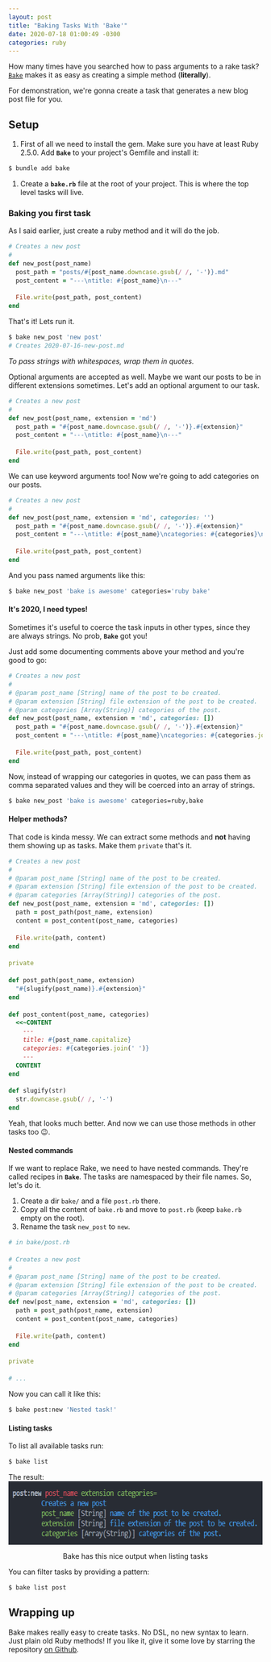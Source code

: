 ```yaml
---
layout: post
title: "Baking Tasks With 'Bake'"
date: 2020-07-18 01:00:49 -0300
categories: ruby
---
```


How many times have you searched how to pass arguments to a rake task? [`Bake`][bake-gh] makes it as easy as creating a simple method (**literally**). 

For demonstration, we're gonna create a task that generates a new blog post file for you.

## Setup
1. First of all we need to install the gem. Make sure you have at least Ruby 2.5.0. Add **`Bake`** to your project's Gemfile and install it:
```bash
$ bundle add bake
```
1. Create a **`bake.rb`** file at the root of your project. This is where the top level tasks will live.

### Baking you first task
As I said earlier, just create a ruby method and it will do the job.

```ruby
# Creates a new post
#
def new_post(post_name)
  post_path = "posts/#{post_name.downcase.gsub(/ /, '-')}.md"
  post_content = "---\ntitle: #{post_name}\n---"

  File.write(post_path, post_content)
end
```

That's it! Lets run it.

```bash
$ bake new_post 'new post'
# Creates 2020-07-16-new-post.md
```

_To pass strings with whitespaces, wrap them in quotes._

Optional arguments are accepted as well. Maybe we want our posts to be in different extensions sometimes.
Let's add an optional argument to our task.

```ruby
# Creates a new post
#
def new_post(post_name, extension = 'md')
  post_path = "#{post_name.downcase.gsub(/ /, '-')}.#{extension}"
  post_content = "---\ntitle: #{post_name}\n---"

  File.write(post_path, post_content)
end
```

We can use keyword arguments too! Now we're going to add categories on our posts.
```ruby
# Creates a new post
#
def new_post(post_name, extension = 'md', categories: '')
  post_path = "#{post_name.downcase.gsub(/ /, '-')}.#{extension}"
  post_content = "---\ntitle: #{post_name}\ncategories: #{categories}\n---"

  File.write(post_path, post_content)
end
```

And you pass named arguments like this:
```bash
$ bake new_post 'bake is awesome' categories='ruby bake'
```

#### It's 2020, I need types!
Sometimes it's useful to coerce the task inputs in other types, since they are always strings. No prob, **`Bake`** got you!

Just add some documenting comments above your method and you're good to go:

```ruby
# Creates a new post
#
# @param post_name [String] name of the post to be created.
# @param extension [String] file extension of the post to be created.
# @param categories [Array(String)] categories of the post.
def new_post(post_name, extension = 'md', categories: [])
  post_path = "#{post_name.downcase.gsub(/ /, '-')}.#{extension}"
  post_content = "---\ntitle: #{post_name}\ncategories: #{categories.join(' ')}\n---"

  File.write(post_path, post_content)
end
```

Now, instead of wrapping our categories in quotes, we can pass them as comma separated values and they will be coerced into an array of strings.

```bash
$ bake new_post 'bake is awesome' categories=ruby,bake
```

#### Helper methods?
That code is kinda messy. We can extract some methods and **not** having them showing up as tasks. Make them `private` that's it.

```ruby
# Creates a new post
#
# @param post_name [String] name of the post to be created.
# @param extension [String] file extension of the post to be created.
# @param categories [Array(String)] categories of the post.
def new_post(post_name, extension = 'md', categories: [])
  path = post_path(post_name, extension)
  content = post_content(post_name, categories)

  File.write(path, content)
end

private

def post_path(post_name, extension)
  "#{slugify(post_name)}.#{extension}"
end

def post_content(post_name, categories)
  <<~CONTENT
    ---
    title: #{post_name.capitalize}
    categories: #{categories.join(' ')}
    ---
  CONTENT
end

def slugify(str)
  str.downcase.gsub(/ /, '-')
end
```

Yeah, that looks much better. And now we can use those methods in other tasks too 😉.

#### Nested commands
If we want to replace Rake, we need to have nested commands. They're called recipes in **`Bake`**. The tasks are namespaced by their file names. So, let's do it.

1. Create a dir `bake/` and a file `post.rb` there.
2. Copy all the content of `bake.rb` and move to `post.rb` (keep `bake.rb` empty on the root).
3. Rename the task `new_post` to `new`.

```ruby
# in bake/post.rb

# Creates a new post
#
# @param post_name [String] name of the post to be created.
# @param extension [String] file extension of the post to be created.
# @param categories [Array(String)] categories of the post.
def new(post_name, extension = 'md', categories: [])
  path = post_path(post_name, extension)
  content = post_content(post_name, categories)

  File.write(path, content)
end

private

# ...

```
Now you can call it like this:

```bash
$ bake post:new 'Nested task!'
```

#### Listing tasks
To list all available tasks run:
  
```bash
$ bake list
```

The result:
<img loading="lazy" style="display: block; margin: 0 auto;" src="/assets/img/bake-list.png" alt="source code of the command `bake list`" width=635 height=126>
<p style="text-align: center;">Bake has this nice output when listing tasks</p>

You can filter tasks by providing a pattern:

```bash
$ bake list post
```

## Wrapping up
Bake makes really easy to create tasks. No DSL, no new syntax to learn. Just plain old Ruby methods! If you like it, give it some love by starring the repository [on Github][bake-gh].

[bake-gh]: https://github.com/ioquatix/bake/
